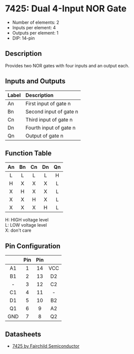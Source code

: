 # 7425: Dual 4-Input NOR Gate

* Number of elements: 2
* Inputs per element: 4
* Outputs per element: 1
* DIP: 14-pin

## Description

Provides two NOR gates with four inputs and an output each.

## Inputs and Outputs

| Label | Description            |
|:----- |:-----------------------|
| An    | First input of gate n  |
| Bn    | Second input of gate n |
| Cn    | Third input of gate n  |
| Dn    | Fourth input of gate n |
| Qn    | Output of gate n       |

## Function Table

| An  | Bn  | Cn  | Dn  | Qn  |
|:---:|:---:|:---:|:---:|:---:|
| L   | L   | L   | L   | H   |
| H   | X   | X   | X   | L   |
| X   | H   | X   | X   | L   |
| X   | X   | H   | X   | L   |
| X   | X   | X   | H   | L   |

H: HIGH voltage level  
L: LOW voltage level  
X: don't care

## Pin Configuration

|     | Pin | Pin |     |
|:---:|:---:|:---:|:---:|
| A1  |   1 |  14 | VCC |
| B1  |   2 |  13 | D2  |
| -   |   3 |  12 | C2  |
| C1  |   4 |  11 | -   |
| D1  |   5 |  10 | B2  |
| Q1  |   6 |   9 | A2  |
| GND |   7 |   8 | Q2  |

## Datasheets

* [7425 by Fairchild Semiconductor](http://pdf.datasheetcatalog.com/datasheets/50/361054_DS.pdf)
